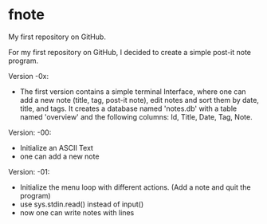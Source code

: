 # fnote
My first repository on GitHub. 

For my first repository on GitHub, I decided to create a simple post-it note program. 

Version -0x:
- The first version contains a simple terminal Interface, where one can add a new note (title, tag, post-it note), edit notes 
and sort them by date, title, and tags. 
It creates a database named 'notes.db' with a table named 'overview' and the following columns: 
Id, Title, Date, Tag, Note. 

Version: -00: 
- Initialize an ASCII Text
- one can add a new note 

Version: -01: 
- Initialize the menu loop with different actions. (Add a note and quit the program) 
- use sys.stdin.read() instead of input() 
- now one can write notes with lines 
